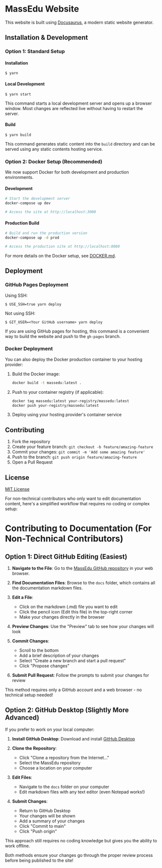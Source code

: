 # MassEdu Website

This website is built using [Docusaurus](https://docusaurus.io/), a modern static website generator.

## Installation & Development

### Option 1: Standard Setup

#### Installation
```
$ yarn
```

#### Local Development
```
$ yarn start
```
This command starts a local development server and opens up a browser window. Most changes are reflected live without having to restart the server.

#### Build
```
$ yarn build
```
This command generates static content into the `build` directory and can be served using any static contents hosting service.

### Option 2: Docker Setup (Recommended)

We now support Docker for both development and production environments.

#### Development
```bash
# Start the development server
docker-compose up dev

# Access the site at http://localhost:3000
```

#### Production Build
```bash
# Build and run the production version
docker-compose up -d prod

# Access the production site at http://localhost:8080
```

For more details on the Docker setup, see [DOCKER.md](DOCKER.md).

## Deployment

### GitHub Pages Deployment

Using SSH:
```
$ USE_SSH=true yarn deploy
```

Not using SSH:
```
$ GIT_USER=<Your GitHub username> yarn deploy
```

If you are using GitHub pages for hosting, this command is a convenient way to build the website and push to the `gh-pages` branch.

### Docker Deployment

You can also deploy the Docker production container to your hosting provider:

1. Build the Docker image:
   ```bash
   docker build -t massedu:latest .
   ```

2. Push to your container registry (if applicable):
   ```bash
   docker tag massedu:latest your-registry/massedu:latest
   docker push your-registry/massedu:latest
   ```

3. Deploy using your hosting provider's container service

## Contributing

1. Fork the repository
2. Create your feature branch: `git checkout -b feature/amazing-feature`
3. Commit your changes: `git commit -m 'Add some amazing feature'`
4. Push to the branch: `git push origin feature/amazing-feature`
5. Open a Pull Request

## License

[MIT License](LICENSE)

For non-technical contributors who only want to edit documentation content, here's a simplified workflow that requires no coding or complex setup:

# Contributing to Documentation (For Non-Technical Contributors)

## Option 1: Direct GitHub Editing (Easiest)

1. **Navigate to the File**: Go to the [MassEdu GitHub repository](https://github.com/your-org/MassEdu) in your web browser.

2. **Find Documentation Files**: Browse to the `docs` folder, which contains all the documentation markdown files.

3. **Edit a File**: 
   - Click on the markdown (.md) file you want to edit
   - Click the pencil icon (Edit this file) in the top-right corner
   - Make your changes directly in the browser

4. **Preview Changes**: Use the "Preview" tab to see how your changes will look

5. **Commit Changes**: 
   - Scroll to the bottom
   - Add a brief description of your changes
   - Select "Create a new branch and start a pull request"
   - Click "Propose changes"

6. **Submit Pull Request**: Follow the prompts to submit your changes for review

This method requires only a GitHub account and a web browser - no technical setup needed!

## Option 2: GitHub Desktop (Slightly More Advanced)

If you prefer to work on your local computer:

1. **Install GitHub Desktop**: Download and install [GitHub Desktop](https://desktop.github.com/)

2. **Clone the Repository**: 
   - Click "Clone a repository from the Internet..."
   - Select the MassEdu repository
   - Choose a location on your computer

3. **Edit Files**: 
   - Navigate to the `docs` folder on your computer
   - Edit markdown files with any text editor (even Notepad works!)

4. **Submit Changes**:
   - Return to GitHub Desktop
   - Your changes will be shown
   - Add a summary of your changes
   - Click "Commit to main"
   - Click "Push origin"

This approach still requires no coding knowledge but gives you the ability to work offline.

Both methods ensure your changes go through the proper review process before being published to the site!
